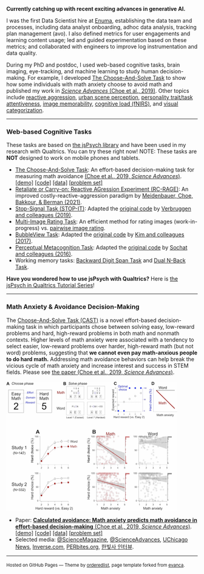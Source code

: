 **Currently catching up with recent exciting advances in generative AI.**

I was the first Data Scientist hire at [Enuma](https://enuma.com/), establishing the data team and processes, including data analyst onboarding, adhoc data analysis, tracking plan management (avo). I also defined metrics for user engagements and learning content usage; led and guided experimentation based on these metrics; and collaborated with engineers to improve log instrumentation and data quality.

During my PhD and postdoc, I used web-based cognitive tasks, brain imaging, eye-tracking, and machine learning to study human decision-making. For example, I developed [The Choose-And-Solve Task](https://kywch.github.io/CAST_jsPsych/choose-and-solve-task.html) to show how some individuals with math anxiety choose to avoid math and published my work in [*Science Advances* (Choe et al., 2019)](https://www.science.org/doi/10.1126/sciadv.aay1062). Other topics include [reactive aggression](https://psyarxiv.com/kw3by/), [urban scene perception](https://www.tandfonline.com/doi/abs/10.1080/13574809.2022.2066512), [personality trait/task attentiveness](https://onlinelibrary.wiley.com/doi/full/10.1111/jopy.12736), [image memorability](https://jov.arvojournals.org/article.aspx?articleid=2657481), [cognitive load (fNIRS)](https://www.sciencedirect.com/science/article/pii/S1053811921000720), and [visual categorization](https://www.jneurosci.org/content/jneuro/34/7/2725.full.pdf).

---

### Web-based Cognitive Tasks
These tasks are based on [the jsPsych library](https://www.jspsych.org/) and have been used in my research with Qualtrics. You can try these right now! NOTE: These tasks are **NOT** designed to work on mobile phones and tablets.

* [The Choose-And-Solve Task](https://kywch.github.io/CAST_jsPsych/choose-and-solve-task.html): An effort-based decision-making task for measuring math avoidance [(Choe et al., 2019, *Science Advances*)](https://www.science.org/doi/10.1126/sciadv.aay1062). [\[demo\]](https://kywch.github.io/CAST_jsPsych/choose-and-solve-task.html) [\[code\]](https://github.com/kywch/CAST_jsPsych) [\[data\]](https://osf.io/t4wju/) [\[problem set\]](https://github.com/kywch/CAST_jsPsych/tree/master/problem-set)
* [Retaliate or Carry-on: Reactive AGression Experiment (RC-RAGE)](https://kywch.github.io/RC-RAGE_jsPsych/rc-rage-demo.html): An improved costly-reactive-aggression paradigm by [Meidenbauer, Choe, Bakkour, & Berman (2021)](https://psyarxiv.com/kw3by/). <!-- [\[code\]](https://github.com/kywch/RC-RAGE_jsPsych) -->
* [Stop-Signal Task (STOP-IT)](https://kywch.github.io/STOP-IT/jsPsych_version/experiment-transformed-third.html): Adapted the [original code]( https://github.com/fredvbrug/STOP-IT) by [Verbruggen and colleagues (2019)](https://elifesciences.org/articles/46323).
* [Multi-Image Rating Task](https://kywch.github.io/ImageRatingStudy/multi-image-rating-demo.html): An efficient method for rating images (work-in-progress) vs. [pairwise image rating](https://kywch.github.io/ImageRatingStudy/pairwise-rating-demo.html). <!-- [\[code\]](https://github.com/kywch/ImageRatingStudy) -->
* [BubbleView Task](https://kywch.github.io/BubbleView_jsPsych/): Adapted the [original code](https://github.com/namwkim/bubbleview) by [Kim and colleagues (2017)](http://bubbleview.namwkim.org/). <!-- [\[code\]](https://github.com/kywch/BubbleView_jsPsych) -->
* [Perceptual Metacognition Task](https://kywch.github.io/Perceptual-Metacognition/): Adapted the [original code](https://expfactory.github.io/v1/perceptual_metacognition.html) by [Sochat and colleagues (2016)](https://www.frontiersin.org/articles/10.3389/fpsyg.2016.00610/full).
* Working memory tasks: [Backward Digit Span Task](https://kywch.github.io/WorkingMemoryTasks/backward-digit-span-adaptive.html) and [Dual N-Back Task](https://kywch.github.io/WorkingMemoryTasks/dual-nback.html). <!-- [\[code\]](https://github.com/kywch/WorkingMemoryTasks) -->

**Have you wondered how to use jsPsych with Qualtrics?** Here is [the jsPsych in Qualtrics Tutorial Series](https://kywch.github.io/jsPsych-in-Qualtrics/)!

---

### Math Anxiety & Avoidance Decision-Making
The [Choose-And-Solve Task (CAST)](https://kywch.github.io/CAST_jsPsych) is a novel effort-based decision-making task in which participants chose between solving easy, low-reward problems and hard, high-reward problems in both math and nonmath contexts. 
Higher levels of math anxiety were associated with a tendency to select easier, low-reward problems over harder, high-reward math (but not word) problems, suggesting that **we cannot even pay math-anxious people to do hard math.** Addressing math avoidance behaviors can help break the vicious cycle of math anxiety and increase interest and success in STEM fields. Please see [the paper (Choe et al., 2019, *Science Advances*)](https://www.science.org/doi/10.1126/sciadv.aay1062).
<br>
<br>
<a href="https://kywch.github.io/CAST_jsPsych"><img src="images/Choose_And_Solve_Task.jpg?raw=true" style="max-width:450px"></a>
<br>

* Paper: [**Calculated avoidance: Math anxiety predicts math avoidance in effort-based decision-making** (Choe et al., 2019, *Science Advances*)](https://www.science.org/doi/10.1126/sciadv.aay1062). [\[demo\]](https://kywch.github.io/CAST_jsPsych/choose-and-solve-task.html) [\[code\]](https://github.com/kywch/CAST_jsPsych) [\[data\]](https://osf.io/t4wju/) [\[problem set\]](https://github.com/kywch/CAST_jsPsych/tree/master/problem-set)
* Selected media: [@ScienceMagazine](https://twitter.com/sciencemagazine/status/1198707895585722368), [@ScienceAdvances](https://twitter.com/ScienceAdvances/status/1198345515810852864), [UChicago News](https://news.uchicago.edu/story/fear-math-can-outweigh-promise-higher-rewards), [Inverse.com](https://www.inverse.com/article/61092-math-anxiety-bad-decisions), [PERbites.org](https://perbites.org/2019/12/18/math-anxiety-and-math-avoidance/), [한빛사 인터뷰](https://www.ibric.org/myboard/read.php?id=189447&Board=tr_interview).

<!--
---
[Project 2 Title](/pdf/sample_presentation.pdf)
<img src="images/dummy_thumbnail.jpg?raw=true"/>
-->


---
<p><small>Hosted on GitHub Pages &mdash; Theme by <a href="https://github.com/orderedlist" target="_blank">orderedlist</a>, 
 page template forked from <a href="https://github.com/evanca/quick-portfolio" target="_blank">evanca</a>.</small></p>
